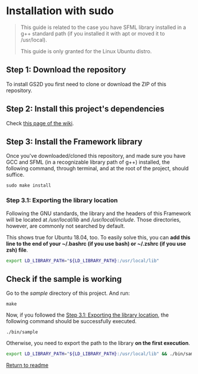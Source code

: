 # Installation with sudo

> This guide is related to the case you have SFML library installed in a
> g++ standard path (if you installed it with apt or moved it to /usr/local).
>
> This guide is only granted for the Linux Ubuntu distro.

## Step 1: Download the repository

To install GS2D you first need to clone or download the ZIP of this repository.

## Step 2: Install this project's dependencies

Check [this page of the wiki](https://github.com/murilobnt/gs2d/wiki/Insight:-Starting-point#install-dependencies).

## Step 3: Install the Framework library

Once you've downloaded/cloned this repository, and made sure you have GCC and
SFML (in a recognizable library path of g++) installed, the following command,
through terminal, and at the root of the project, should suffice.

```
sudo make install
```

### Step 3.1: Exporting the library location

Following the GNU standards, the library and the headers of this Framework will be
located at */usr/local/lib* and */usr/local/include*. Those directories,
however, are commonly not searched by default.

This shows true for Ubuntu 18.04, too. To easily solve this, you can
**add this line to the end of your ~/.bashrc (if you use bash) or ~/.zshrc
(if you use zsh) file**.

```sh
export LD_LIBRARY_PATH="${LD_LIBRARY_PATH}:/usr/local/lib"
```

## Check if the sample is working

Go to the *sample* directory of this project. And run:

```
make
```

Now, if you followed the [Step 3.1: Exporting the library location](https://github.com/murilobnt/gs2d/blob/master/.github/installation/installation_sudo.md#step-31-exporting-the-library-location),
the following command should be successfully executed.

```
./bin/sample
```

Otherwise, you need to export the path to the library **on the first execution**.

```sh
export LD_LIBRARY_PATH="${LD_LIBRARY_PATH}:/usr/local/lib" && ./bin/sample
```

[Return to readme](https://github.com/murilobnt/gs2d#installation)
